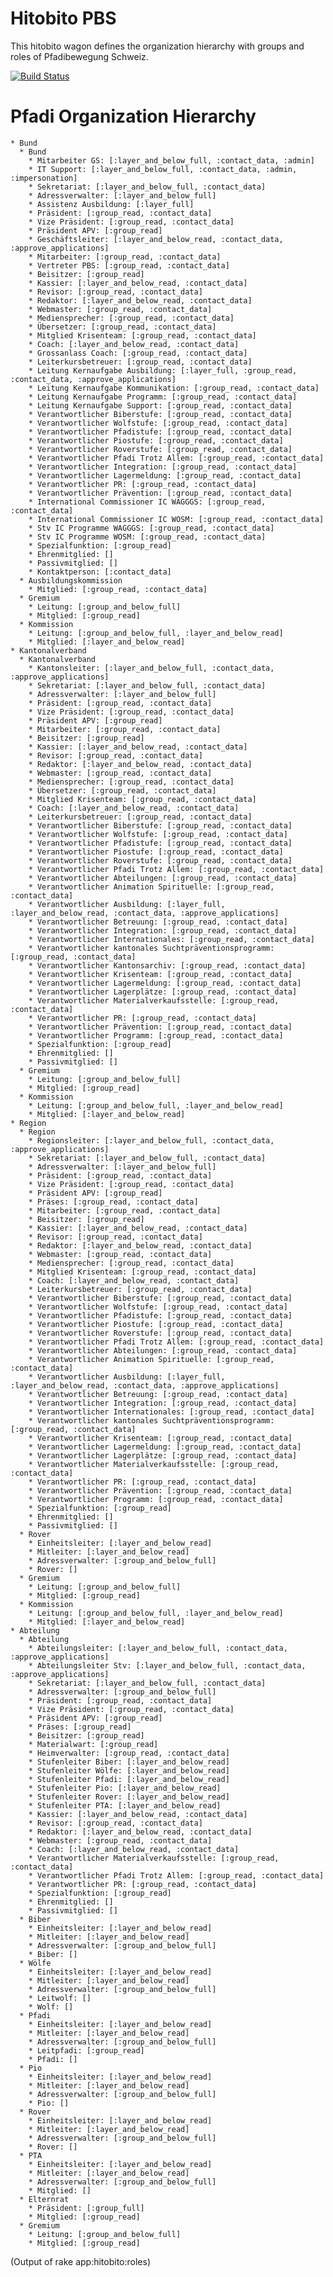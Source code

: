 # Hitobito PBS

This hitobito wagon defines the organization hierarchy with groups and roles of Pfadibewegung Schweiz.

[![Build
Status](https://travis-ci.org/hitobito/hitobito_pbs.svg)](https://travis-ci.org/hitobito/hitobito_pbs)

# Pfadi Organization Hierarchy

    * Bund
      * Bund
        * Mitarbeiter GS: [:layer_and_below_full, :contact_data, :admin]
        * IT Support: [:layer_and_below_full, :contact_data, :admin, :impersonation]
        * Sekretariat: [:layer_and_below_full, :contact_data]
        * Adressverwalter: [:layer_and_below_full]
        * Assistenz Ausbildung: [:layer_full]
        * Präsident: [:group_read, :contact_data]
        * Vize Präsident: [:group_read, :contact_data]
        * Präsident APV: [:group_read]
        * Geschäftsleiter: [:layer_and_below_read, :contact_data, :approve_applications]
        * Mitarbeiter: [:group_read, :contact_data]
        * Vertreter PBS: [:group_read, :contact_data]
        * Beisitzer: [:group_read]
        * Kassier: [:layer_and_below_read, :contact_data]
        * Revisor: [:group_read, :contact_data]
        * Redaktor: [:layer_and_below_read, :contact_data]
        * Webmaster: [:group_read, :contact_data]
        * Mediensprecher: [:group_read, :contact_data]
        * Übersetzer: [:group_read, :contact_data]
        * Mitglied Krisenteam: [:group_read, :contact_data]
        * Coach: [:layer_and_below_read, :contact_data]
        * Grossanlass Coach: [:group_read, :contact_data]
        * Leiterkursbetreuer: [:group_read, :contact_data]
        * Leitung Kernaufgabe Ausbildung: [:layer_full, :group_read, :contact_data, :approve_applications]
        * Leitung Kernaufgabe Kommunikation: [:group_read, :contact_data]
        * Leitung Kernaufgabe Programm: [:group_read, :contact_data]
        * Leitung Kernaufgabe Support: [:group_read, :contact_data]
        * Verantwortlicher Biberstufe: [:group_read, :contact_data]
        * Verantwortlicher Wolfstufe: [:group_read, :contact_data]
        * Verantwortlicher Pfadistufe: [:group_read, :contact_data]
        * Verantwortlicher Piostufe: [:group_read, :contact_data]
        * Verantwortlicher Roverstufe: [:group_read, :contact_data]
        * Verantwortlicher Pfadi Trotz Allem: [:group_read, :contact_data]
        * Verantwortlicher Integration: [:group_read, :contact_data]
        * Verantwortlicher Lagermeldung: [:group_read, :contact_data]
        * Verantwortlicher PR: [:group_read, :contact_data]
        * Verantwortlicher Prävention: [:group_read, :contact_data]
        * International Commissioner IC WAGGGS: [:group_read, :contact_data]
        * International Commissioner IC WOSM: [:group_read, :contact_data]
        * Stv IC Programme WAGGGS: [:group_read, :contact_data]
        * Stv IC Programme WOSM: [:group_read, :contact_data]
        * Spezialfunktion: [:group_read]
        * Ehrenmitglied: []
        * Passivmitglied: []
        * Kontaktperson: [:contact_data]
      * Ausbildungskommission
        * Mitglied: [:group_read, :contact_data]
      * Gremium
        * Leitung: [:group_and_below_full]
        * Mitglied: [:group_read]
      * Kommission
        * Leitung: [:group_and_below_full, :layer_and_below_read]
        * Mitglied: [:layer_and_below_read]
    * Kantonalverband
      * Kantonalverband
        * Kantonsleiter: [:layer_and_below_full, :contact_data, :approve_applications]
        * Sekretariat: [:layer_and_below_full, :contact_data]
        * Adressverwalter: [:layer_and_below_full]
        * Präsident: [:group_read, :contact_data]
        * Vize Präsident: [:group_read, :contact_data]
        * Präsident APV: [:group_read]
        * Mitarbeiter: [:group_read, :contact_data]
        * Beisitzer: [:group_read]
        * Kassier: [:layer_and_below_read, :contact_data]
        * Revisor: [:group_read, :contact_data]
        * Redaktor: [:layer_and_below_read, :contact_data]
        * Webmaster: [:group_read, :contact_data]
        * Mediensprecher: [:group_read, :contact_data]
        * Übersetzer: [:group_read, :contact_data]
        * Mitglied Krisenteam: [:group_read, :contact_data]
        * Coach: [:layer_and_below_read, :contact_data]
        * Leiterkursbetreuer: [:group_read, :contact_data]
        * Verantwortlicher Biberstufe: [:group_read, :contact_data]
        * Verantwortlicher Wolfstufe: [:group_read, :contact_data]
        * Verantwortlicher Pfadistufe: [:group_read, :contact_data]
        * Verantwortlicher Piostufe: [:group_read, :contact_data]
        * Verantwortlicher Roverstufe: [:group_read, :contact_data]
        * Verantwortlicher Pfadi Trotz Allem: [:group_read, :contact_data]
        * Verantwortlicher Abteilungen: [:group_read, :contact_data]
        * Verantwortlicher Animation Spirituelle: [:group_read, :contact_data]
        * Verantwortlicher Ausbildung: [:layer_full, :layer_and_below_read, :contact_data, :approve_applications]
        * Verantwortlicher Betreuung: [:group_read, :contact_data]
        * Verantwortlicher Integration: [:group_read, :contact_data]
        * Verantwortlicher Internationales: [:group_read, :contact_data]
        * Verantwortlicher kantonales Suchtpräventionsprogramm: [:group_read, :contact_data]
        * Verantwortlicher Kantonsarchiv: [:group_read, :contact_data]
        * Verantwortlicher Krisenteam: [:group_read, :contact_data]
        * Verantwortlicher Lagermeldung: [:group_read, :contact_data]
        * Verantwortlicher Lagerplätze: [:group_read, :contact_data]
        * Verantwortlicher Materialverkaufsstelle: [:group_read, :contact_data]
        * Verantwortlicher PR: [:group_read, :contact_data]
        * Verantwortlicher Prävention: [:group_read, :contact_data]
        * Verantwortlicher Programm: [:group_read, :contact_data]
        * Spezialfunktion: [:group_read]
        * Ehrenmitglied: []
        * Passivmitglied: []
      * Gremium
        * Leitung: [:group_and_below_full]
        * Mitglied: [:group_read]
      * Kommission
        * Leitung: [:group_and_below_full, :layer_and_below_read]
        * Mitglied: [:layer_and_below_read]
    * Region
      * Region
        * Regionsleiter: [:layer_and_below_full, :contact_data, :approve_applications]
        * Sekretariat: [:layer_and_below_full, :contact_data]
        * Adressverwalter: [:layer_and_below_full]
        * Präsident: [:group_read, :contact_data]
        * Vize Präsident: [:group_read, :contact_data]
        * Präsident APV: [:group_read]
        * Präses: [:group_read, :contact_data]
        * Mitarbeiter: [:group_read, :contact_data]
        * Beisitzer: [:group_read]
        * Kassier: [:layer_and_below_read, :contact_data]
        * Revisor: [:group_read, :contact_data]
        * Redaktor: [:layer_and_below_read, :contact_data]
        * Webmaster: [:group_read, :contact_data]
        * Mediensprecher: [:group_read, :contact_data]
        * Mitglied Krisenteam: [:group_read, :contact_data]
        * Coach: [:layer_and_below_read, :contact_data]
        * Leiterkursbetreuer: [:group_read, :contact_data]
        * Verantwortlicher Biberstufe: [:group_read, :contact_data]
        * Verantwortlicher Wolfstufe: [:group_read, :contact_data]
        * Verantwortlicher Pfadistufe: [:group_read, :contact_data]
        * Verantwortlicher Piostufe: [:group_read, :contact_data]
        * Verantwortlicher Roverstufe: [:group_read, :contact_data]
        * Verantwortlicher Pfadi Trotz Allem: [:group_read, :contact_data]
        * Verantwortlicher Abteilungen: [:group_read, :contact_data]
        * Verantwortlicher Animation Spirituelle: [:group_read, :contact_data]
        * Verantwortlicher Ausbildung: [:layer_full, :layer_and_below_read, :contact_data, :approve_applications]
        * Verantwortlicher Betreuung: [:group_read, :contact_data]
        * Verantwortlicher Integration: [:group_read, :contact_data]
        * Verantwortlicher Internationales: [:group_read, :contact_data]
        * Verantwortlicher kantonales Suchtpräventionsprogramm: [:group_read, :contact_data]
        * Verantwortlicher Krisenteam: [:group_read, :contact_data]
        * Verantwortlicher Lagermeldung: [:group_read, :contact_data]
        * Verantwortlicher Lagerplätze: [:group_read, :contact_data]
        * Verantwortlicher Materialverkaufsstelle: [:group_read, :contact_data]
        * Verantwortlicher PR: [:group_read, :contact_data]
        * Verantwortlicher Prävention: [:group_read, :contact_data]
        * Verantwortlicher Programm: [:group_read, :contact_data]
        * Spezialfunktion: [:group_read]
        * Ehrenmitglied: []
        * Passivmitglied: []
      * Rover
        * Einheitsleiter: [:layer_and_below_read]
        * Mitleiter: [:layer_and_below_read]
        * Adressverwalter: [:group_and_below_full]
        * Rover: []
      * Gremium
        * Leitung: [:group_and_below_full]
        * Mitglied: [:group_read]
      * Kommission
        * Leitung: [:group_and_below_full, :layer_and_below_read]
        * Mitglied: [:layer_and_below_read]
    * Abteilung
      * Abteilung
        * Abteilungsleiter: [:layer_and_below_full, :contact_data, :approve_applications]
        * Abteilungsleiter Stv: [:layer_and_below_full, :contact_data, :approve_applications]
        * Sekretariat: [:layer_and_below_full, :contact_data]
        * Adressverwalter: [:group_and_below_full]
        * Präsident: [:group_read, :contact_data]
        * Vize Präsident: [:group_read, :contact_data]
        * Präsident APV: [:group_read]
        * Präses: [:group_read]
        * Beisitzer: [:group_read]
        * Materialwart: [:group_read]
        * Heimverwalter: [:group_read, :contact_data]
        * Stufenleiter Biber: [:layer_and_below_read]
        * Stufenleiter Wölfe: [:layer_and_below_read]
        * Stufenleiter Pfadi: [:layer_and_below_read]
        * Stufenleiter Pio: [:layer_and_below_read]
        * Stufenleiter Rover: [:layer_and_below_read]
        * Stufenleiter PTA: [:layer_and_below_read]
        * Kassier: [:layer_and_below_read, :contact_data]
        * Revisor: [:group_read, :contact_data]
        * Redaktor: [:layer_and_below_read, :contact_data]
        * Webmaster: [:group_read, :contact_data]
        * Coach: [:layer_and_below_read, :contact_data]
        * Verantwortlicher Materialverkaufsstelle: [:group_read, :contact_data]
        * Verantwortlicher Pfadi Trotz Allem: [:group_read, :contact_data]
        * Verantwortlicher PR: [:group_read, :contact_data]
        * Spezialfunktion: [:group_read]
        * Ehrenmitglied: []
        * Passivmitglied: []
      * Biber
        * Einheitsleiter: [:layer_and_below_read]
        * Mitleiter: [:layer_and_below_read]
        * Adressverwalter: [:group_and_below_full]
        * Biber: []
      * Wölfe
        * Einheitsleiter: [:layer_and_below_read]
        * Mitleiter: [:layer_and_below_read]
        * Adressverwalter: [:group_and_below_full]
        * Leitwolf: []
        * Wolf: []
      * Pfadi
        * Einheitsleiter: [:layer_and_below_read]
        * Mitleiter: [:layer_and_below_read]
        * Adressverwalter: [:group_and_below_full]
        * Leitpfadi: [:group_read]
        * Pfadi: []
      * Pio
        * Einheitsleiter: [:layer_and_below_read]
        * Mitleiter: [:layer_and_below_read]
        * Adressverwalter: [:group_and_below_full]
        * Pio: []
      * Rover
        * Einheitsleiter: [:layer_and_below_read]
        * Mitleiter: [:layer_and_below_read]
        * Adressverwalter: [:group_and_below_full]
        * Rover: []
      * PTA
        * Einheitsleiter: [:layer_and_below_read]
        * Mitleiter: [:layer_and_below_read]
        * Adressverwalter: [:group_and_below_full]
        * Mitglied: []
      * Elternrat
        * Präsident: [:group_full]
        * Mitglied: [:group_read]
      * Gremium
        * Leitung: [:group_and_below_full]
        * Mitglied: [:group_read]

(Output of rake app:hitobito:roles)
